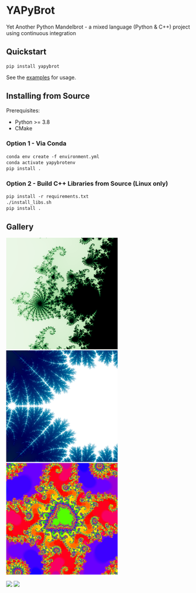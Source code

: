 # YAPyBrot 

Yet Another Python Mandelbrot - a mixed language (Python & C++) project using continuous integration 

## Quickstart

```
pip install yapybrot
```

See the [examples](./examples) for usage. 

## Installing from Source 

Prerequisites: 

* Python >= 3.8 
* CMake 

### Option 1 - Via Conda

```
conda env create -f environment.yml
conda activate yapybrotenv
pip install .
```

### Option 2 - Build C++ Libraries from Source (Linux only)

```
pip install -r requirements.txt
./install_libs.sh
pip install .
```

## Gallery 

<p float="left">
  <img src="./examples/static1.png" width="300" />
  <img src="./examples/static2.png" width="300" /> 
  <img src="./examples/static3.png" width="300" />
</p>

<p float="left">
  <img src="./examples/zoom1.gif" width="450" />
  <img src="./examples/zoom2.gif" width="450" /> 
</p>
